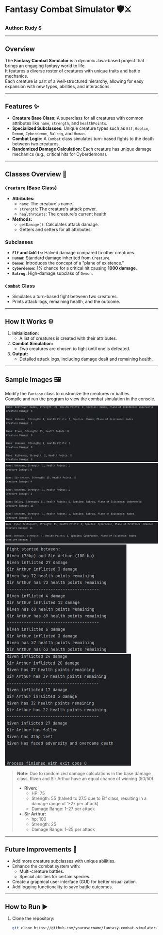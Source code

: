# Fantasy Combat Simulator 🛡️⚔️
### Author: Rudy S

---

## Overview
The **Fantasy Combat Simulator** is a dynamic Java-based project that brings an engaging fantasy world to life.  
It features a diverse roster of creatures with unique traits and battle mechanics.  
Each creature is part of a well-structured hierarchy, allowing for easy expansion with new types, abilities, and interactions.

---

## Features ✨
- **Creature Base Class:** A superclass for all creatures with common attributes like `name`, `strength`, and `healthPoints`.
- **Specialized Subclasses:** Unique creature types such as `Elf`, `Goblin`, `Demon`, `Cyberdemon`, `Balrog`, and `Human`.
- **Combat Logic:** A `Combat` class simulates turn-based fights to the death between two creatures.
- **Randomized Damage Calculation:** Each creature has unique damage mechanics (e.g., critical hits for Cyberdemons).

---

## Classes Overview 🧩

### `Creature` (Base Class)
- **Attributes:**
    - `name`: The creature's name.
    - `strength`: The creature's attack power.
    - `healthPoints`: The creature's current health.
- **Methods:**
    - `getDamage()`: Calculates attack damage.
    - Getters and setters for all attributes.

### Subclasses
- **`Elf` and `Goblin`:** Halved damage compared to other creatures.
- **`Human`:** Standard damage inherited from `Creature`.
- **`Demon`:** Introduces the concept of a "plane of existence."
- **`Cyberdemon`:** 1% chance for a critical hit causing **1000 damage**.
- **`Balrog`:** High-damage subclass of `Demon`.

### `Combat` Class
- Simulates a turn-based fight between two creatures.
- Prints attack logs, remaining health, and the outcome.

---

## How It Works ⚙️

1. **Initialization:**
    - A list of creatures is created with their attributes.
2. **Combat Simulation:**
    - Two creatures are chosen to fight until one is defeated.
3. **Output:**
    - Detailed attack logs, including damage dealt and remaining health.

---

## Sample Images 🖼️
Modify the `Fantasy` class to customize the creatures or battles.  
Compile and run the program to view the combat simulation in the console.

![img.png](images/img.png)  
![img.png](images/img1.png)  
![img.png](images/img2.png)  
![img.png](images/img3.png)  
![img.png](images/img4.png)

> **Note:** Due to randomized damage calculations in the base damage class, Riven and Sir Arthur have an equal chance of winning (50/50).
> - **Riven:**   
>   - HP: 75
>   - Strength: 55 (halved to 27.5 due to Elf class, resulting in a damage range of 1-27 per attack)
>   - Damage Range: 1–27 per attack
> - **Sir Arthur:**  
>   - hp: 100
>   - Strength: 25
>   - Damage Range: 1–25 per attack


---

## Future Improvements 🚀
- Add more creature subclasses with unique abilities.
- Enhance the combat system with:
    - Multi-creature battles.
    - Special abilities for certain species.
- Create a graphical user interface (GUI) for better visualization.
- Add logging functionality to save battle outcomes.

---

## How to Run ▶️
1. Clone the repository:
   ```bash  
   git clone https://github.com/yourusername/fantasy-combat-simulator.git  